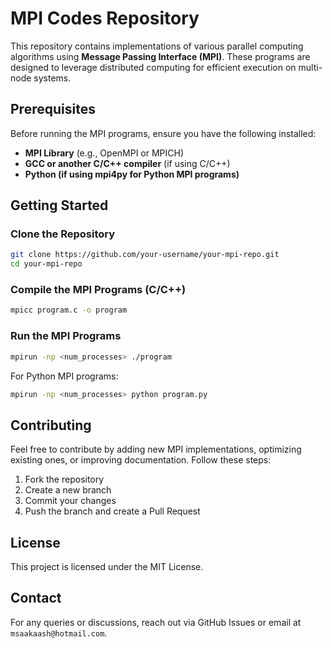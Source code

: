 # MPI Codes Repository

This repository contains implementations of various parallel computing algorithms using **Message Passing Interface (MPI)**. These programs are designed to leverage distributed computing for efficient execution on multi-node systems.

## Prerequisites

Before running the MPI programs, ensure you have the following installed:

- **MPI Library** (e.g., OpenMPI or MPICH)
- **GCC or another C/C++ compiler** (if using C/C++)
- **Python (if using mpi4py for Python MPI programs)**

## Getting Started

### Clone the Repository

```sh
git clone https://github.com/your-username/your-mpi-repo.git
cd your-mpi-repo
```

### Compile the MPI Programs (C/C++)

```sh
mpicc program.c -o program
```

### Run the MPI Programs

```sh
mpirun -np <num_processes> ./program
```

For Python MPI programs:

```sh
mpirun -np <num_processes> python program.py
```


## Contributing

Feel free to contribute by adding new MPI implementations, optimizing existing ones, or improving documentation. Follow these steps:

1. Fork the repository
2. Create a new branch
3. Commit your changes
4. Push the branch and create a Pull Request

## License

This project is licensed under the MIT License.

## Contact

For any queries or discussions, reach out via GitHub Issues or email at `msaakaash@hotmail.com`.

